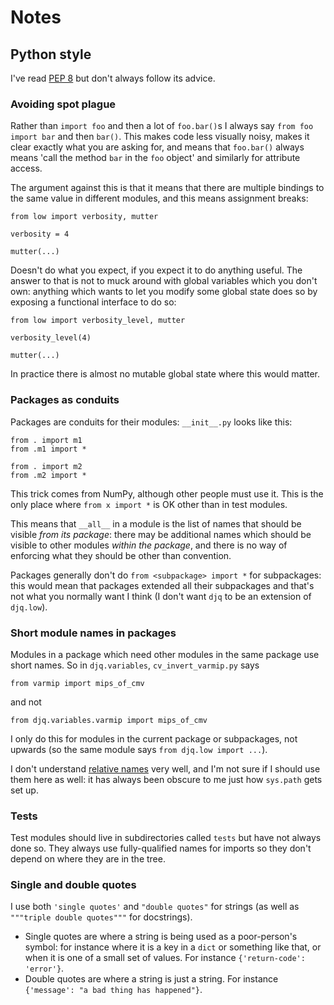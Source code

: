 # Notes
## Python style
I've read [PEP 8](https://www.python.org/dev/peps/pep-0008/) but don't
always follow its advice.

### Avoiding spot plague
Rather than `import foo` and then a lot of `foo.bar()`s I always say
`from foo import bar` and then `bar()`.  This makes code less visually
noisy, makes it clear exactly what you are asking for, and means that
`foo.bar()` always means 'call the method `bar` in the `foo` object'
and similarly for attribute access.

The argument against this is that it means that there are multiple
bindings to the same value in different modules, and this means
assignment breaks:

```
from low import verbosity, mutter

verbosity = 4

mutter(...)
```

Doesn't do what you expect, if you expect it to do anything useful.
The answer to that is not to muck around with global variables which
you don't own: anything which wants to let you modify some global
state does so by exposing a functional interface to do so:

```
from low import verbosity_level, mutter

verbosity_level(4)

mutter(...)
```

In practice there is almost no mutable global state where this would
matter.

### Packages as conduits
Packages are conduits for their modules: `__init__.py` looks like
this:

```
from . import m1
from .m1 import *

from . import m2
from .m2 import *
```

This trick comes from NumPy, although other people must use it.  This
is the only place where `from x import *` is OK other than in test
modules.

This means that `__all__` in a module is the list of names that should
be visible *from its package*: there may be additional names which
should be visible to other modules *within the package*, and there is
no way of enforcing what they should be other than convention.

Packages generally don't do `from <subpackage> import *` for
subpackages: this would mean that packages extended all their
subpackages and that's not what you normally want I think (I don't
want `djq` to be an extension of `djq.low`).

### Short module names in packages

Modules in a package which need other modules in the same package use
short names.  So in `djq.variables`, `cv_invert_varmip.py` says

```
from varmip import mips_of_cmv
```

and not

```
from djq.variables.varmip import mips_of_cmv
```

I only do this for modules in the current package or subpackages, not
upwards (so the same module says `from djq.low import ...`).

I don't understand [relative
names](https://www.python.org/dev/peps/pep-0328/) very well, and I'm
not sure if I should use them here as well: it has always been obscure
to me just how `sys.path` gets set up.

### Tests
Test modules should live in subdirectories called `tests` but have not
always done so.  They always use fully-qualified names for imports so
they don't depend on where they are in the tree.

### Single and double quotes
I use both `'single quotes'` and `"double quotes"` for strings (as
well as `"""triple double quotes"""` for docstrings).

* Single quotes are where a string is being used as a poor-person's
  symbol: for instance where it is a key in a `dict` or something like
  that, or when it is one of a small set of values.  For instance
  `{'return-code': 'error'}`.
* Double quotes are where a string is just a string.  For instance
  `{'message': "a bad thing has happened"}`.

